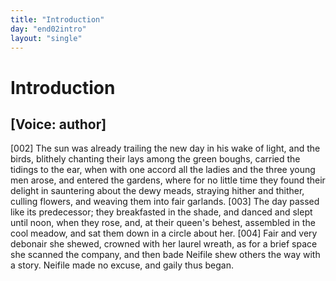 ```yaml
---
title: "Introduction"
day: "end02intro"
layout: "single"
---
```

<div id="d02intro" type="introduction" who="author">
 <h1>
  Introduction
 </h1>
 <p>
  <h2>
   [Voice: author]
  </h2>
 </p>
 <p>
  <a name="p02980002">
   [002]
  </a>
  The
  sun was already trailing the new day in his
      wake of light,
 and the birds, blithely chanting their lays among the green boughs,
 carried the tidings to the ear, when with one accord all the ladies and
 the three young men arose, and entered the gardens, where for no
 little time they found their delight in sauntering about the dewy
 meads, straying hither and thither, culling flowers, and weaving them
      into fair garlands.
  <a name="p02980003">
   [003]
  </a>
  The day passed like its predecessor;
      they breakfasted
 in the shade, and danced and slept until noon, when they rose,
 and, at their queen's behest, assembled in the cool meadow, and sat
      them down in a circle about her.
  <a name="p02980004">
   [004]
  </a>
  Fair and very debonair she shewed,
 crowned with her laurel wreath, as for a brief space she scanned the
 company, and then bade Neifile shew others the way with a story.
 Neifile made no excuse, and gaily thus began.
 </p>
</div>
